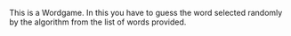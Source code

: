 This is a Wordgame.
In this you have to guess the word selected randomly by the algorithm from the list of words provided.